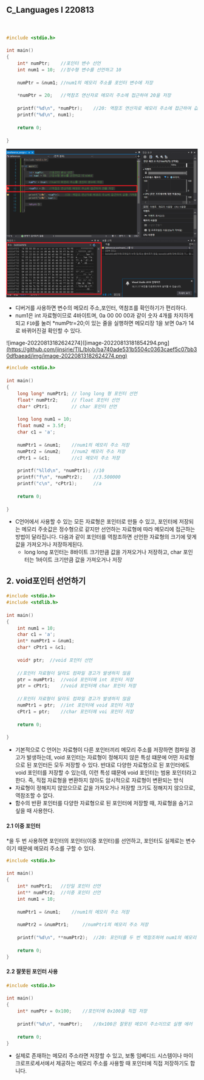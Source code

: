 

## C_Languages l 220813





```c


#include <stdio.h>

int main()
{
	int* numPtr;	//포인터 변수 선언
	int num1 = 10;	//정수형 변수를 선언하고 10

	numPtr = &num1;	//num1의 메모리 주소를 포인터 변수에 저장

	*numPtr = 20;	//역참조 연산자로 메모리 주소에 접근하여 20을 저장

	printf("%d\n", *numPtr);	//20: 역참조 연산자로 메모리 주소에 접근하여 값을 가져옴
	printf("%d\n", num1);

	return 0;

}
```









![image-20220813181854291](https://github.com/jinsirie/TIL/blob/add2b030de0cd0cbe1fde8ec0120cfeb0d26dd6a/img/image-20220813181854291.png)

- 디버거를 사용하면 변수의 메모리 주소,포인터, 역참조를 확인하기가 편리하다.
- num1은 int 자료형이므로 4바이트며, 0a 00 00 00과 같이 숫자 4개를 차지하게 되고 `F10`를  눌러 *numPtr=20;이 있는 줄을 실행하면 메모리장 1을 보면 0a가 14로 바뀌어진걸 확인할 수 있다.

![image-20220813182624274]([image-20220813181854294.png][(https://github.com/jinsirie/TIL/blob/ba740ade531b5504c0363caef5c07bb30dfbaead/img/image-20220813182624274.png)](https://github.com/jinsirie/TIL/blob/ba740ade531b5504c0363caef5c07bb30dfbaead/img/image-20220813182624274.png)







```c
#include <stdio.h>

int main()
{
	long long* numPtr1;	// long long 형 포인터 선언
	float* numPtr2;		// float 포인터 선언
	char* cPtr1;		// char 포인터 선언

	long long num1 = 10;
	float num2 = 3.5f;
	char c1 = 'a';

	numPtr1 = &num1;	//num1의 메모리 주소 저장
	numPtr2 = &num2;	//num2 메모리 주소 저장
	cPtr1 = &c1;		//c1 메모리 주소 저장

	printf("%lld\n", *numPtr1);	//10
	printf("f\n", *numPtr2);	//3.500000
	printf("c\n", *cPtr1);		//a

	return 0;

}
```

- C언어에서 사용할 수 있는 모든 자료형은 포인터로 만들 수 있고, 포인터에 저장되는 메모리 주솟값은 정수형으로 같지만 선언하는 자료형에 따라 메모리에 접근하는 방법이 달라집니다. 다음과 같이 포인터를 역참조하면 선언한 자료형의 크기에 맞게 값을 가져오거나 저장하게된다.
  - long long 포인터는 8바이트 크기만큼 값을 가져오거나 저장하고, char 포인터는 1바이트 크기만큼 값을 가져오거나 저장



## 2. void포인터  선언하기









```c
#include <stdio.h>
#include <stdlib.h>

int main()
{
	int num1 = 10;
	char c1 = 'a';
	int* numPtr1 = &num1;
	char* cPtr1 = &c1;

	void* ptr;	//void 포인터 선언

	//포인터 자료형이 달라도 컴파일 경고가 발생하지 않음
	ptr = numPtr1;	//void 포인터에 int 포인터 저장
	ptr = cPtr1;	//void 포인터에 char 포인터 저장

	//포인터 자료형이 달라도 컴파일 경고가 발생하지 않음
	numPtr1 = ptr;	//int 포인터에 void 포인터 저장
	cPtr1 = ptr;	//char 포인터에 voi 포인터 저장

	return 0;

}
```

- 기본적으로 C 언어는 자료형이 다른 포인터끼리 메모리 주소를 저장하면 컴파일 경고가 발생하는데, void 포인터는 자료형이 정해지지 않은 특성 떄문에 어떤 자료형으로 된 포인터든 모두 저장할 수 있다. 반대로 다양한 자료형으로 된 포인터에도 void 포인터를 저장할 수 있는데, 이런 특성 떄문에 void 포인터는 범용 포인터라고 한다. 즉, 직접 자료형을 변환하지 않아도 암시적으로 자료형이 변환되는 방식
- 자료형이 정해지지 않았으므로 값을 가져오거나 저장할 크기도 정해지지 않으므로, 역참조할 수 없다.
- 함수의 반환 포인터를 다양한 자료형으로 된 포인터에 저장할 때, 자료형을 숨기고 싶을 때 사용한다.



#### 2.1 이중 포인터

*을 두 번 사용하면 포인터의 포인터(이중 포인터)를 선언하고, 포인터도 실제로는 변수이기 때문에 메모리 주소를 구할 수 있다.

```c
#include <stdio.h>

int main()
{
	int* numPtr1;	//단일 포인터 선언
	int** numPtr2;	//이중 포인터 선언
	int num1 = 10;

	numPtr1 = &num1;	//num1의 메모리 주소 저장

	numPtr2 = &numPtr1;		//numPtr1의 메모리 주소 저장

	printf("%d\n", **numPtr2);	//20: 포인터를 두 번 역참조하여 num1의 메모리 주소에 접근

	return 0;
}
```



#### 2.2 잘못된 포인터 사용



```c
#include <stdio.h>

int main()
{
	int* numPtr = 0x100;	//포인터에 0x100을 직접 저장
	
	printf("%d\n", *numPtr);	//0x100은 잘못된 메모리 주소이므로 실행 에러

	return 0;
}
```

- 실제로 존재하는 메모리 주소라면 저장할 수 있고, 보통 임베디드 시스템이나 마이크로프로세서에서 제공하는 메모리 주소를 사용할 때 포인터에 직접 저장하기도 합니다.
